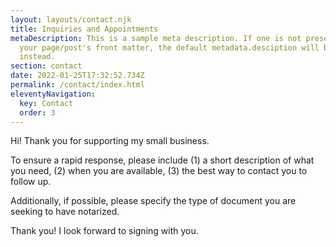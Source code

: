 ```yaml
---
layout: layouts/contact.njk
title: Inquiries and Appointments
metaDescription: This is a sample meta description. If one is not present in
  your page/post's front matter, the default metadata.desciption will be used
  instead.
section: contact
date: 2022-01-25T17:32:52.734Z
permalink: /contact/index.html
eleventyNavigation:
  key: Contact
  order: 3
---
```

Hi! Thank you for supporting my small business. 

To ensure a rapid response, please include (1) a short description of what you need, (2) when you are available, (3) the best way to contact you to follow up. 

Additionally, if possible, please specify the type of document you are seeking to have notarized.

Thank you! I look forward to signing with you.